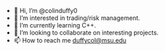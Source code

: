 - 👋 Hi, I’m @colinduffy0
- 👀 I’m interested in trading/risk management.
- 🌱 I’m currently learning C++.
- 💞️ I’m looking to collaborate on interesting projects.
- 📫 How to reach me duffycol@msu.edu

<!---
colinduffy0/colinduffy0 is a ✨ special ✨ repository because its `README.md` (this file) appears on your GitHub profile.
You can click the Preview link to take a look at your changes.
--->
